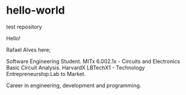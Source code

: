 # hello-world
test repository 

Hello!

Rafael Alves here;

Software Engineering Student. 
MITx 6.002.1x - Circuits and Electronics Basic Circuit Analysis. 
HarvardX LBTechX1 - Technology Entrepreneurship:Lab to Market.

Career in engineering, development and programming.

